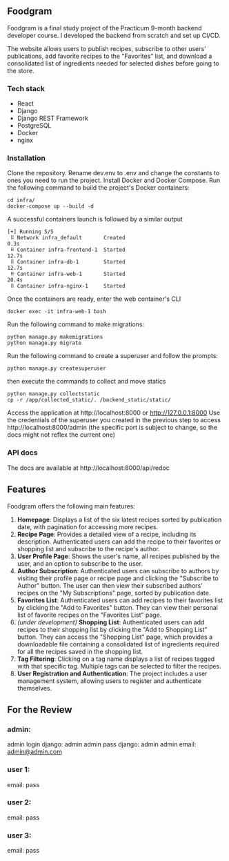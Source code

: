 ## Foodgram

Foodgram is a final study project of the Practicum 9-month backend developer course. I developed the backend from scratch and set up CI/CD.

The website allows users to publish recipes, subscribe to other users' publications, add favorite recipes to the "Favorites" list, and download a consolidated list of ingredients needed for selected dishes before going to the store.

### Tech stack

- React
- Django
- Django REST Framework
- PostgreSQL
- Docker
- nginx

### Installation

Clone the repository.
Rename dev.env to .env and change the constants to ones
you need to run the project.
Install Docker and Docker Compose.
Run the following command to build the project's Docker containers:

```console
cd infra/
docker-compose up --build -d
```

A successful containers launch is followed by a similar output

```
[+] Running 5/5
 ⠿ Network infra_default       Created                                                 0.3s
 ⠿ Container infra-frontend-1  Started                                                12.7s
 ⠿ Container infra-db-1        Started                                                12.7s
 ⠿ Container infra-web-1       Started                                                20.4s
 ⠿ Container infra-nginx-1     Started
```

Once the containers are ready, enter the web container's CLI

```console
docker exec -it infra-web-1 bash
```

Run the following command to make migrations:

```console
python manage.py makemigrations
python manage.py migrate
```

Run the following command to create a superuser and follow the prompts:

```console
python manage.py createsuperuser
```

then execute the commands to collect and move statics

```console
python manage.py collectstatic
cp -r /app/collected_static/. /backend_static/static/
```

Access the application at http://localhost:8000 or http://127.0.0.1:8000
Use the credentials of the superuser you created in the previous step to access
http://localhost:8000/admin
(the specific port is subject to change, so the docs might not reflex the current one)

### API docs

The docs are available at http://localhost:8000/api/redoc

## Features

Foodgram offers the following main features:

1.  **Homepage**: Displays a list of the six latest recipes sorted by publication date, with pagination for accessing more recipes.
2.  **Recipe Page**: Provides a detailed view of a recipe, including its description. Authenticated users can add the recipe to their favorites or shopping list and subscribe to the recipe's author.
3.  **User Profile Page**: Shows the user's name, all recipes published by the user, and an option to subscribe to the user.
4.  **Author Subscription**: Authenticated users can subscribe to authors by visiting their profile page or recipe page and clicking the "Subscribe to Author" button. The user can then view their subscribed authors' recipes on the "My Subscriptions" page, sorted by publication date.
5.  **Favorites List**: Authenticated users can add recipes to their favorites list by clicking the "Add to Favorites" button. They can view their personal list of favorite recipes on the "Favorites List" page.
6.  _(under development)_ **Shopping List**: Authenticated users can add recipes to their shopping list by clicking the "Add to Shopping List" button. They can access the "Shopping List" page, which provides a downloadable file containing a consolidated list of ingredients required for all the recipes saved in the shopping list.
7.  **Tag Filtering**: Clicking on a tag name displays a list of recipes tagged with that specific tag. Multiple tags can be selected to filter the recipes.
8.  **User Registration and Authentication**: The project includes a user management system, allowing users to register and authenticate themselves.

## For the Review

### admin:

admin login django: admin
admin pass django: admin
admin email: admin@admin.com

### user 1:

email:
pass

### user 2:

email:
pass

### user 3:

email:
pass
